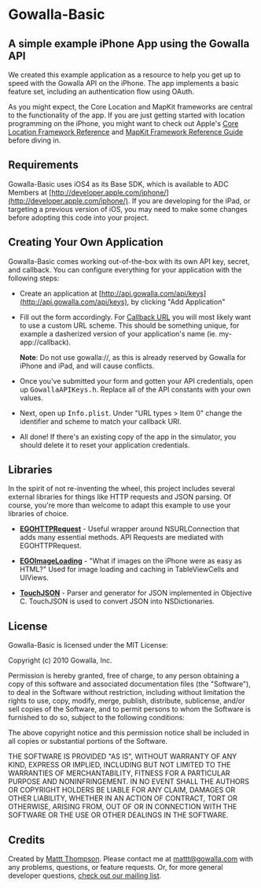 #  Gowalla-Basic
## A simple example iPhone App using the Gowalla API

We created this example application as a resource to help you get up to speed with the Gowalla API on the iPhone. The app implements a basic feature set, including an authentication flow using OAuth.

As you might expect, the Core Location and MapKit frameworks are central to the functionality of the app. If you are just getting started with location programming on the iPhone, you might want to check out Apple's [Core Location Framework Reference](http://developer.apple.com/iphone/library/documentation/CoreLocation/Reference/CoreLocation_Framework/index.html) and [MapKit Framework Reference Guide](http://developer.apple.com/iphone/library/documentation/MapKit/Reference/MapKit_Framework_Reference/index.html) before diving in.

## Requirements

Gowalla-Basic uses iOS4 as its Base SDK, which is available to ADC Members at [http://developer.apple.com/iphone/](http://developer.apple.com/iphone/). If you are developing for the iPad, or targeting a previous version of iOS, you may need to make some changes before adopting this code into your project.

## Creating Your Own Application

Gowalla-Basic comes working out-of-the-box with its own API key, secret, and callback. You can configure everything for your application with the following steps:

- Create an application at [http://api.gowalla.com/api/keys](http://api.gowalla.com/api/keys), by clicking "Add Application"
- Fill out the form accordingly.
  For <u>Callback URL</u> you will most likely want to use a custom URL scheme. This should be something unique, for example a dasherized version of your application's name (ie. my-app://callback). 
    
    **Note**: Do not use gowalla://, as this is already reserved by Gowalla for iPhone and iPad, and will cause conflicts.
- Once you've submitted your form and gotten your API credentials, open up <tt>GowallaAPIKeys.h</tt>. Replace all of the API constants with your own values.
- Next, open up <tt>Info.plist</tt>. Under "URL types > Item 0" change the identifier and scheme to match your callback URI.
- All done! If there's an existing copy of the app in the simulator, you should delete it to reset your application credentials.

## Libraries

In the spirit of not re-inventing the wheel, this project includes several external libraries for things like HTTP requests and JSON parsing. Of course, you're more than welcome to adapt this example to use your libraries of choice.

* **[EGOHTTPRequest](http://github.com/enormego/EGOHTTPRequest)** - Useful wrapper around NSURLConnection that adds many essential methods. API Requests are mediated with EGOHTTPRequest.

* **[EGOImageLoading](http://github.com/enormego/EGOImageLoading)** - "What if images on the iPhone were as easy as HTML?" Used for image loading and caching in TableViewCells and  UIViews.

* **[TouchJSON](http://code.google.com/p/touchcode/wiki/TouchJSON)** - Parser and generator for JSON implemented in Objective C. TouchJSON is used to convert JSON into NSDictionaries.

## License

Gowalla-Basic is licensed under the MIT License:

Copyright (c) 2010 Gowalla, Inc.

Permission is hereby granted, free of charge, to any person obtaining a copy
of this software and associated documentation files (the "Software"), to deal
in the Software without restriction, including without limitation the rights
to use, copy, modify, merge, publish, distribute, sublicense, and/or sell
copies of the Software, and to permit persons to whom the Software is
furnished to do so, subject to the following conditions:

The above copyright notice and this permission notice shall be included in
all copies or substantial portions of the Software.

THE SOFTWARE IS PROVIDED "AS IS", WITHOUT WARRANTY OF ANY KIND, EXPRESS OR
IMPLIED, INCLUDING BUT NOT LIMITED TO THE WARRANTIES OF MERCHANTABILITY,
FITNESS FOR A PARTICULAR PURPOSE AND NONINFRINGEMENT. IN NO EVENT SHALL THE
AUTHORS OR COPYRIGHT HOLDERS BE LIABLE FOR ANY CLAIM, DAMAGES OR OTHER
LIABILITY, WHETHER IN AN ACTION OF CONTRACT, TORT OR OTHERWISE, ARISING FROM,
OUT OF OR IN CONNECTION WITH THE SOFTWARE OR THE USE OR OTHER DEALINGS IN
THE SOFTWARE.

## Credits

Created by [Mattt Thompson](http://mattt.me). Please contact me at [mattt@gowalla.com](mailto://mattt@gowalla.com) with any problems, questions, or feature requests. Or, for more general developer questions, [check out our mailing list](http://groups.google.com/group/gowalla-dev).